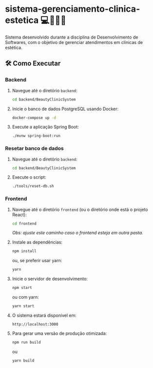 # sistema-gerenciamento-clinica-estetica 💻💄💅🏼
Sistema desenvolvido durante a disciplina de Desenvolvimento de Softwares, com o objetivo de gerenciar atendimentos em clínicas de estética.

## 🛠️ Como Executar
### Backend

1. Navegue até o diretório `backend`:
    ```sh
    cd backend/BeautyClinicSystem
    ```

2. Inicie o banco de dados PostgreSQL usando Docker:
    ```sh
    docker-compose up -d
    ```

3. Execute a aplicação Spring Boot:
    ```sh
    ./mvnw spring-boot:run
    ```

### Resetar banco de dados
1. Navegue até o diretório `backend`:
    ```sh
    cd backend/BeautyClinicSystem
    ```

2. Execute o script:
    ```sh
    ./tools/reset-db.sh
    ```


### Frontend

1. Navegue até o diretório `frontend` (ou o diretório onde está o projeto React):
    ```sh
    cd frontend
    ```
    _Obs: ajuste este caminho caso o frontend esteja em outra pasta._

2. Instale as dependências:
    ```sh
    npm install
    ```
    ou, se preferir usar yarn:
    ```sh
    yarn
    ```

3. Inicie o servidor de desenvolvimento:
    ```sh
    npm start
    ```
    ou com yarn:
    ```sh
    yarn start
    ```

4. O sistema estará disponível em:  
    ```
    http://localhost:3000
    ```

5. Para gerar uma versão de produção otimizada:
    ```sh
    npm run build
    ```
    ou
    ```sh
    yarn build
    ```
